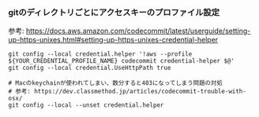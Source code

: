 ### gitのディレクトリごとにアクセスキーのプロファイル設定
参考: https://docs.aws.amazon.com/codecommit/latest/userguide/setting-up-https-unixes.html#setting-up-https-unixes-credential-helper
```shell
git config --local credential.helper '!aws --profile ${YOUR_CREDENTIAL_PROFILE_NAME} codecommit credential-helper $@'
git config --local credential.UseHttpPath true

# Macのkeychainが使われてしまい、数分すると403になってしまう問題の対処
# 参考: https://dev.classmethod.jp/articles/codecommit-trouble-with-osx/
git config --local --unset credential.helper
```
